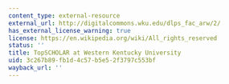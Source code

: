 ```yaml
---
content_type: external-resource
external_url: http://digitalcommons.wku.edu/dlps_fac_arw/2/
has_external_license_warning: true
license: https://en.wikipedia.org/wiki/All_rights_reserved
status: ''
title: TopSCHOLAR at Western Kentucky University
uid: 3c267b89-fb1d-4c57-b5e5-2f3797c553bf
wayback_url: ''
---
```

